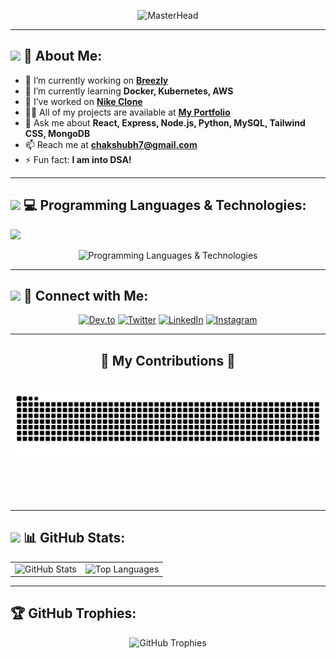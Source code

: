 <!-- Banner -->
<p align="center">
  <img src="https://drive.google.com/uc?export=view&id=1TEQ3PEvHSbysEszGqDWBWRckCh2rGufA" alt="MasterHead">
</p>

---

## <img src="https://raw.githubusercontent.com/codewithshxbh/codewithshxbh/main/assets/rocket.gif" width="20px"> 🚀 About Me:
- 🔭 I’m currently working on **[Breezly](https://github.com/codewithshxbh/Breezly)**
- 🌱 I’m currently learning **Docker, Kubernetes, AWS**
- 👯 I’ve worked on **[Nike Clone](https://github.com/codewithshxbh/nike-clone)**
- 👨‍💻 All of my projects are available at **[My Portfolio](https://shubhenduchakrabarti.netlify.app)**
- 💬 Ask me about **React, Express, Node.js, Python, MySQL, Tailwind CSS, MongoDB**
- 📫 Reach me at **chakshubh7@gmail.com**
- ⚡ Fun fact: **I am into DSA!**

---

## <img src="https://raw.githubusercontent.com/codewithshxbh/codewithshxbh/main/assets/rocket.gif" width="20px"> 💻 Programming Languages & Technologies:
<img src="https://raw.githubusercontent.com/codewithshxbh/codewithshxbh/main/assets/code.gif" width="20px"> 
<br>
<p align="center">
  <img src="https://skillicons.dev/icons?i=javascript,python,c,react,figma,photoshop,git,html,css,express,nodejs,mongodb,mysql,aws,docker" alt="Programming Languages & Technologies" />
</p>  

---

## <img src="https://raw.githubusercontent.com/codewithshxbh/codewithshxbh/main/assets/link.gif" width="20px"> 🔗 Connect with Me:
<p align="center">
  <a href="https://dev.to/codewithshxbh"><img src="https://img.shields.io/badge/Dev.to-000?style=for-the-badge&logo=devdotto&logoColor=white" alt="Dev.to"></a>
  <a href="https://twitter.com/shubhenduc2005"><img src="https://img.shields.io/badge/Twitter-1DA1F2?style=for-the-badge&logo=twitter&logoColor=white" alt="Twitter"></a>
  <a href="https://linkedin.com/in/shubhenduchakrabarti"><img src="https://img.shields.io/badge/LinkedIn-0077B5?style=for-the-badge&logo=linkedin&logoColor=white" alt="LinkedIn"></a>
  <a href="https://instagram.com/ch_shubh.pandit"><img src="https://img.shields.io/badge/Instagram-E4405F?style=for-the-badge&logo=instagram&logoColor=white" alt="Instagram"></a>
</p>

---

<div align="center">
  <h2>🐍 My Contributions 🐍</h2>
  <br>
  <source media="(prefers-color-scheme: dark)" srcset="https://raw.githubusercontent.com/codewithshxbh/codewithshxbh/output/github-contribution-grid-snake-dark.svg" />
  <source media="(prefers-color-scheme: light)" srcset="https://raw.githubusercontent.com/codewithshxbh/codewithshxbh/output/github-contribution-grid-snake.svg" />
  <img alt="snake eating my contributions" src="https://raw.githubusercontent.com/codewithshxbh/codewithshxbh/output/github-contribution-grid-snake.svg" />
  
  <br/><br/><br/>
</div>

---

## <img src="https://raw.githubusercontent.com/codewithshxbh/codewithshxbh/main/assets/stats.gif" width="20px"> 📊 GitHub Stats:
<table>
  <tr>
    <td>
      <img src="https://github-readme-stats.vercel.app/api?username=codewithshxbh&show_icons=true&locale=en&theme=nord" alt="GitHub Stats" height="200"/>
    </td>
    <td>
      <img src="https://github-readme-stats.vercel.app/api/top-langs?username=codewithshxbh&show_icons=true&locale=en&layout=compact&theme=nord" alt="Top Languages" height="200"/>
    </td>
  </tr>
</table>

---

## 🏆 GitHub Trophies:
<p align="center">
  <img src="https://github-profile-trophy.vercel.app/?username=codewithshxbh&theme=onedark&no-frame=true&margin-w=10" alt="GitHub Trophies">
</p>
